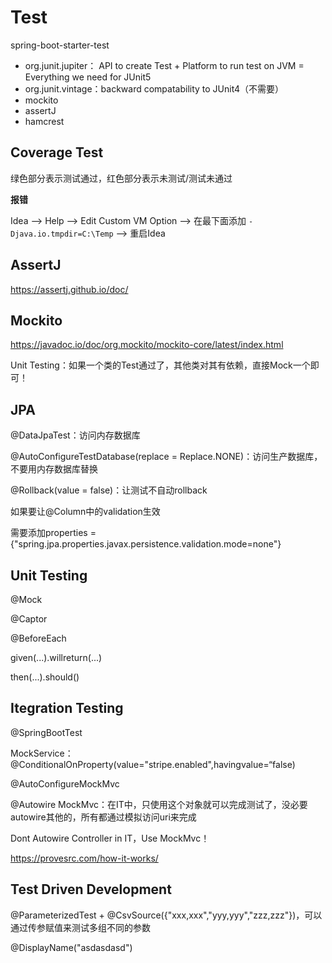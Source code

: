 # Test



spring-boot-starter-test

- org.junit.jupiter： API to create Test + Platform to run test on JVM = Everything we need for JUnit5
- org.junit.vintage：backward compatability to JUnit4（不需要）
- mockito
- assertJ
- hamcrest



## Coverage Test

绿色部分表示测试通过，红色部分表示未测试/测试未通过

**报错**

Idea --> Help --> Edit Custom VM Option --> 在最下面添加 `-Djava.io.tmpdir=C:\Temp` --> 重启Idea



## AssertJ

https://assertj.github.io/doc/



## Mockito

https://javadoc.io/doc/org.mockito/mockito-core/latest/index.html

Unit Testing：如果一个类的Test通过了，其他类对其有依赖，直接Mock一个即可！



## JPA

@DataJpaTest：访问内存数据库

@AutoConfigureTestDatabase(replace = Replace.NONE)：访问生产数据库，不要用内存数据库替换

@Rollback(value = false)：让测试不自动rollback

如果要让@Column中的validation生效

需要添加properties = {"spring.jpa.properties.javax.persistence.validation.mode=none"}



## Unit Testing

@Mock

@Captor

@BeforeEach

given(...).willreturn(...)

then(...).should()



## Itegration Testing

@SpringBootTest

MockService：@ConditionalOnProperty(value="stripe.enabled",havingvalue=“false)



@AutoConfigureMockMvc

@Autowire MockMvc：在IT中，只使用这个对象就可以完成测试了，没必要autowire其他的，所有都通过模拟访问uri来完成



Dont Autowire Controller in IT，Use MockMvc！



https://provesrc.com/how-it-works/



## Test Driven Development

@ParameterizedTest + @CsvSource({"xxx,xxx","yyy,yyy","zzz,zzz"})，可以通过传参赋值来测试多组不同的参数

@DisplayName("asdasdasd")

